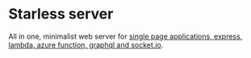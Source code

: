 # Starless server

All in one, minimalist web server for <u>single page applications, express, lambda, azure function, graphql and socket.io</u>.
